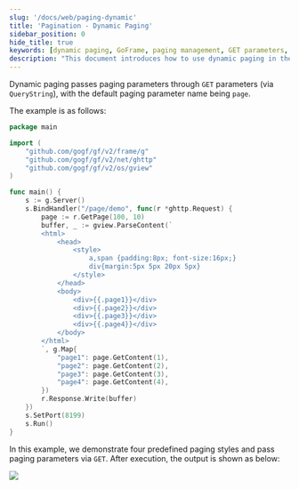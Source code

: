 ```yaml
---
slug: '/docs/web/paging-dynamic'
title: 'Pagination - Dynamic Paging'
sidebar_position: 0
hide_title: true
keywords: [dynamic paging, GoFrame, paging management, GET parameters, QueryString, paging example, ghttp, gview, GoFrame framework, web application]
description: "This document introduces how to use dynamic paging in the GoFrame framework by passing paging configuration through GET parameters, with the default parameter name being 'page'. Through the provided sample code, users can learn how to integrate four predefined paging styles on a webpage and implement the paging management process."
---
```


Dynamic paging passes paging parameters through `GET` parameters (via `QueryString`), with the default paging parameter name being `page`.

The example is as follows:

```go
package main

import (
    "github.com/gogf/gf/v2/frame/g"
    "github.com/gogf/gf/v2/net/ghttp"
    "github.com/gogf/gf/v2/os/gview"
)

func main() {
    s := g.Server()
    s.BindHandler("/page/demo", func(r *ghttp.Request) {
        page := r.GetPage(100, 10)
        buffer, _ := gview.ParseContent(`
        <html>
            <head>
                <style>
                    a,span {padding:8px; font-size:16px;}
                    div{margin:5px 5px 20px 5px}
                </style>
            </head>
            <body>
                <div>{{.page1}}</div>
                <div>{{.page2}}</div>
                <div>{{.page3}}</div>
                <div>{{.page4}}</div>
            </body>
        </html>
        `, g.Map{
            "page1": page.GetContent(1),
            "page2": page.GetContent(2),
            "page3": page.GetContent(3),
            "page4": page.GetContent(4),
        })
        r.Response.Write(buffer)
    })
    s.SetPort(8199)
    s.Run()
}
```

In this example, we demonstrate four predefined paging styles and pass paging parameters via `GET`. After execution, the output is shown as below:

![](/markdown/4e021b3d29b1d1789b1cb03959833c33.png)